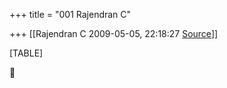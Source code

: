 +++
title = "001 Rajendran C"

+++
[[Rajendran C	2009-05-05, 22:18:27 [Source](https://groups.google.com/g/bvparishat/c/7FjHdat76xw)]]



[TABLE]



